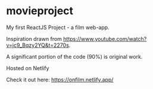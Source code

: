 # movieproject

My first ReactJS Project - a film web-app. 

Inspiration drawn from https://www.youtube.com/watch?v=jc9_Bqzy2YQ&t=2270s.

A significant portion of the code (90%) is original work. 

Hosted on Netlify

Check it out here: https://onfilm.netlify.app/

